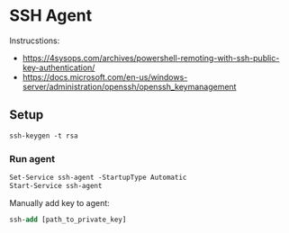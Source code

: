 # SSH Agent

Instrucstions:
- https://4sysops.com/archives/powershell-remoting-with-ssh-public-key-authentication/
- https://docs.microsoft.com/en-us/windows-server/administration/openssh/openssh_keymanagement

## Setup

``` ps
ssh-keygen -t rsa
```

### Run agent

``` ps
Set-Service ssh-agent -StartupType Automatic
Start-Service ssh-agent
```

Manually add key to agent:

``` ps
ssh-add [path_to_private_key]
```
